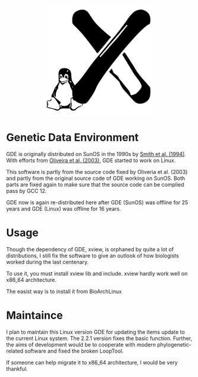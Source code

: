 
<div  align="center">
<img src="./LinuxGDE.svg" width = "300" alt="logo" align=center />
</div>

# Genetic Data Environment

GDE is originally distributed on SunOS in the 1990s by [Smith et al. (1994)](https://doi.org/10.1093/bioinformatics/10.6.671). With efforts from [Oliveira et al. (2003)](http://dx.doi.org/10.1093/bioinformatics/19.1.153), GDE started to work on Linux.

This software is partly from the source code fixed by Oliveria et al. (2003) and partly from the original source code of GDE working on SunOS. Both parts are fixed again to make sure that the source code can be complied pass by GCC 12.

GDE now is again re-distributed here after GDE (SunOS) was offline for 25 years and GDE (Linux) was offline for 16 years.


# Usage

Though the dependency of GDE, xview, is orphaned by quite a lot of distributions, I still fix the software to give an outlook of how biologists worked during the last centenary.

To use it, you must install xview lib and include. xview hardly work well on x86_64 architecture.

The easist way is to install it from BioArchLinux


# Maintaince

I plan to maintain this Linux version GDE for updating the items update to the current Linux system. The 2.2.1 version fixes the basic function. Further, the aims of development would be to cooperate with modern phylogenetic-related software and fixed the broken LoopTool.

If someone can help migrate it to x86_64 architecture, I would be very thankful.
